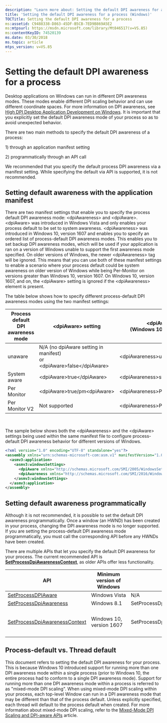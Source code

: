 ```yaml
---
description: "Learn more about: Setting the default DPI awareness for a process"
title: 'Setting the default DPI awareness for a process (Windows)'
TOCTitle: Setting the default DPI awareness for a process
ms:assetid: C9488338-D863-45DF-B5CB-7ED9B869A5E2
ms:mtpsurl: https://msdn.microsoft.com/library/Mt846517(v=VS.85)
ms:contentKeyID: 74520139
ms.date: 03/30/2018
ms.topic: article
mtps_version: v=VS.85
---
```


# Setting the default DPI awareness for a process

Desktop applications on Windows can run in different DPI awareness modes. These modes enable different DPI scaling behavior and can use different coordinate spaces. For more information on DPI awareness, see [High DPI Desktop Application Development on Windows](/windows/win32/hidpi/high-dpi-desktop-application-development-on-windows). It is important that you explicitly set the default DPI awareness mode of your process so as to avoid unexpected behavior.

There are two main methods to specify the default DPI awareness of a process:

1\) through an application manifest setting

2\) programmatically through an API call

We recommended that you specify the default process DPI awareness via a manifest setting. While specifying the default via API is supported, it is not recommended.

## Setting default awareness with the application manifest

There are two manifest settings that enable you to specify the process default DPI awareness mode: \<dpiAwareness\> and \<dpiAware\>. \<dpiAware\> was introduced in Windows Vista and only enables your process default to be set to system awareness. \<dpiAwareness\> was introduced in Windows 10, version 1607 and enables you to specify an ordered list of process-default DPI awareness modes. This enables you to set backup DPI awareness modes, which will be used if your application is ran on a version of Windows unable to support the first awareness mode specified. On older versions of Windows, the newer \<dpiAwareness\> tag will be ignored. This means that you can use both of these manifest settings to enable a scenario where your process default could be system awareness on older version of Windows while being Per-Monitor on versions greater than Windows 10, version 1607. On Windows 10, version 1607, and on, the \<dpiAware\> setting is ignored if the \<dpiAwareness\> element is present.

The table below shows how to specify different process-default DPI awareness modes using the two manifest settings:


| Process default DPI awareness mode | &lt;dpiAware&gt; setting | &lt;dpiAwareness&gt; setting<br/>(Windows 10, version 1607 and later) | 
|------------------------------------|--------------------|--------------------------------------------------------------|
| unaware | N/A (no dpiAware setting in manifest)<br/>or<br/>&lt;dpiAware&gt;false&lt;/dpiAware&gt; | &lt;dpiAwareness&gt;unaware&lt;/dpiAwareness&gt; | 
| System aware | &lt;dpiAware&gt;true&lt;/dpiAware&gt; | &lt;dpiAwareness&gt;system&lt;/dpiAwareness&gt; | 
| Per Monitor | &lt;dpiAware&gt;true/pm&lt;dpiAware&gt; | &lt;dpiAwareness&gt;PerMonitor&lt;/dpiAwareness&gt; | 
| Per Monitor V2 | Not supported | &lt;dpiAwareness&gt;PerMonitorV2&lt;/dpiAwareness&gt; | 


 

The sample below shows both the \<dpiAwareness\> and the \<dpiAware\> settings being used within the same manifest file to configure process-default DPI awareness behavior for different versions of Windows.

```xml
<?xml version="1.0" encoding="UTF-8" standalone="yes"?>
<assembly xmlns="urn:schemas-microsoft-com:asm.v1" manifestVersion="1.0" xmlns:asmv3="urn:schemas-microsoft-com:asm.v3">
  <asmv3:application>
    <asmv3:windowsSettings>
      <dpiAware xmlns="http://schemas.microsoft.com/SMI/2005/WindowsSettings">true</dpiAware>
      <dpiAwareness xmlns="http://schemas.microsoft.com/SMI/2016/WindowsSettings">PerMonitorV2</dpiAwareness>
    </asmv3:windowsSettings>
  </asmv3:application>
</assembly>
```

## Setting default awareness programmatically

Although it is not recommended, it is possible to set the default DPI awareness programmatically. Once a window (an HWND) has been created in your process, changing the DPI awareness mode is no longer supported. If you are setting the process-default DPI awareness mode programmatically, you must call the corresponding API before any HWNDs have been created.

There are multiple APIs that let you specify the default DPI awareness for your process. The current recommended API is [**SetProcessDpiAwarenessContext**](/windows/win32/api/winuser/nf-winuser-setprocessdpiawarenesscontext), as older APIs offer less functionality.

| API | Minimum version of Windows | DPI Unaware | System DPI Aware | Per Monitor DPI Aware | 
|-----|----------------------------|-------------|------------------|-----------------------|
| [SetProcessDPIAware](/windows/win32/api/winuser/nf-winuser-setprocessdpiaware) | Windows Vista | N/A | SetProcessDPIAware() | N/A | 
| [SetProcessDpiAwareness](/windows/win32/api/shellscalingapi/nf-shellscalingapi-setprocessdpiawareness) | Windows 8.1 | SetProcessDpiAwareness(PROCESS_DPI_UNAWARE) | SetProcessDpiAwareness(PROCESS_SYSTEM_DPI_AWARE) | SetProcessDpiAwareness(PROCESS_PER_MONITOR_DPI_AWARE) | 
| [SetProcessDpiAwarenessContext](/windows/win32/api/winuser/nf-winuser-setprocessdpiawarenesscontext) | Windows 10, version 1607 | SetProcessDpiAwarenessContext(DPI_AWARENESS_CONTEXT_UNAWARE) | SetProcessDpiAwarenessContext(DPI_AWARENESS_CONTEXT_SYSTEM_AWARE) | <p>SetProcessDpiAwarenessContext(DPI_AWARENESS_CONTEXT_PER_MONITOR_AWARE)</p><p>SetProcessDpiAwarenessContext(DPI_AWARENESS_CONTEXT_PER_MONITOR_AWARE_V2)</p> | 

## Process-default vs. Thread default

This document refers to setting the default DPI awareness for your process. This is because Windows 10 introduced support for running more than one DPI awareness mode within a single process (prior to Windows 10, the entire process had to conform to a single DPI awareness mode). Support for running more than one DPI awareness mode within a process is referred to as "mixed-mode DPI scaling". When using mixed-mode DPI scaling within your process, each top-level Window can run in a DPI awareness mode that may be different than that of the process default. Unless explicitly specified, each thread will default to the process default when created. For more information about mixed-mode DPI scaling, refer to the [Mixed-Mode DPI Scaling and DPI-aware APIs](/windows/win32/hidpi/high-dpi-improvements-for-desktop-applications) article.
